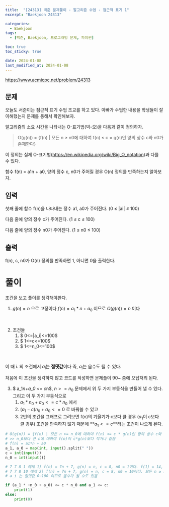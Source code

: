 ```yaml
---
title:  "[24313] 백준 문제풀이 - 알고리즘 수업 - 점근적 표기 1"
excerpt: "Baekjoon 24313"

categories:
  - Baekjoon
tags:
  - [백준, Baekjoon, 프로그래밍 문제, 파이썬]

toc: true
toc_sticky: true

date: 2024-01-08
last_modified_at: 2024-01-08
---
```


https://www.acmicpc.net/problem/24313

## 문제
오늘도 서준이는 점근적 표기 수업 조교를 하고 있다. 아빠가 수업한 내용을 학생들이 잘 이해했는지 문제를 통해서 확인해보자.

알고리즘의 소요 시간을 나타내는 O-표기법(빅-오)을 다음과 같이 정의하자.

>O(g(n)) = {f(n) | 모든 n ≥ n0에 대하여 f(n) ≤ c × g(n)인 양의 상수 c와 n0가 존재한다}

이 정의는 실제 O-표기법(https://en.wikipedia.org/wiki/Big_O_notation)과 다를 수 있다.

함수 f(n) = a1n + a0, 양의 정수 c, n0가 주어질 경우 O(n) 정의를 만족하는지 알아보자.

## 입력
첫째 줄에 함수 f(n)을 나타내는 정수 a1, a0가 주어진다. (0 ≤ |ai| ≤ 100)

다음 줄에 양의 정수 c가 주어진다. (1 ≤ c ≤ 100)

다음 줄에 양의 정수 n0가 주어진다. (1 ≤ n0 ≤ 100)

## 출력
f(n), c, n0가 O(n) 정의를 만족하면 1, 아니면 0을 출력한다.

# 풀이
조건을 보고 풀이를 생각해야한다.

1. $g(n) = n$ 으로 고정이다
$f(n) = a_1*n + a_0$ 이므로 $O(g(n)) = n$ 이다
<br>

2. 조건들
    1. $ 0<=|a_i|<=100$
    2. $ 1<=c<=100$
    3. $ 1<=n_0<=100$
<br>

이 때 i. 의 조건에서 $a_i$는 **절댓값**이다 즉, $a_i$는 음수도 될 수 있다.

처음에 이 조건을 생각하지 않고 코드를 작성하면 문제풀이 90~ 쯤에 오답처리 된다.


3. $ a_1*n+a_0 <= c*n$, $n>=n_0$
    문제에서 위 두 가지 부등식을 만들어 낼 수 있다.
    그리고 이 두 가지 부등식으로
    1. $a_1*n_0 + a_0 <= c * n_0$ 에서
    2. $(a_1 - c)n_0 + a_0 <= 0$ 로 바꿔쓸 수 있고
    3. 2번의 조건을 그래프로 그려보면 f(n)의 기울기가 c보다 클 경우 ($a_1$이 c보다 클 경우) 조건을 만족하지 않기 때문에 **$a_1 <= c$**라는 조건이 나오게 된다.

```py
# O(g(n)) = {f(n) | 모든 n >= n_0에 대하여 f(n) <= c * g(n)인 양의 상수 c와 n_0이 존재함}
# >> n_0보다 큰 n에 대하여 f(n)이 c*g(n)보다 작거나 같음
# f(n) = a1*n + a0
a_1, a_0 = map(int, input().split(" "))
c = int(input())
n_0 = int(input())

# 7 7 8 1 예제 1) f(n) = 7n + 7, g(n) = n, c = 8, n0 = 1이다. f(1) = 14, c × g(1) = 8이므로 O(n) 정의를 만족하지 못한다.
# 7 7 8 10 예제 2) f(n) = 7n + 7, g(n) = n, c = 8, n0 = 10이다. 모든 n ≥ 10에 대하여 7n + 7 ≤ 8n 이므로 O(n) 정의를 만족한다.
# a_i 는 절댓값 0~100 이므로 음수가 될 수도 있음

if (a_1 * +n_0 + a_0) <= c * n_0 and a_1 <= c:
    print(1)
else:
    print(0)

```
